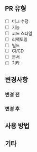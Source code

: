## PR 유형

- [ ] 버그 수정
- [ ] 기능
- [ ] 코드 스타일
- [ ] 리팩토링
- [ ] 빌드
- [ ] CI/CD
- [ ] 문서
- [ ] 기타
  <br>

## 변경사항

### 변경 전

### 변경 후

## 사용 방법

## 기타